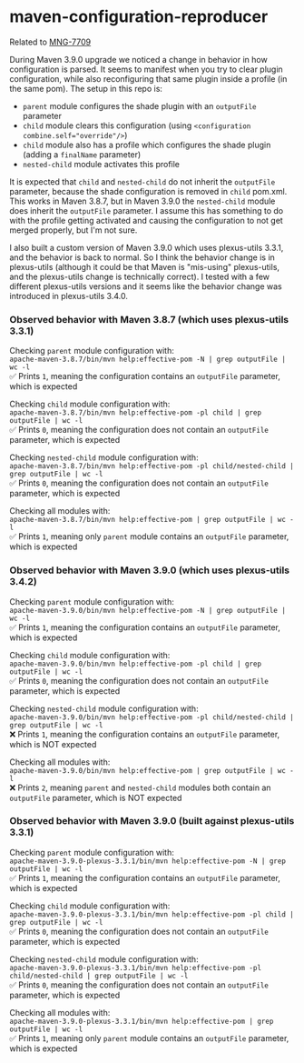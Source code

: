 # maven-configuration-reproducer

Related to [MNG-7709](https://issues.apache.org/jira/browse/MNG-7709)

During Maven 3.9.0 upgrade we noticed a change in behavior in how configuration is parsed. It seems to manifest when you try to clear plugin configuration,  while also reconfiguring that same plugin inside a profile (in the same pom). The setup in this repo is:
- `parent` module configures the shade plugin with an `outputFile` parameter
- `child` module clears this configuration (using `<configuration combine.self="override"/>`)
- `child` module also has a profile which configures the shade plugin (adding a `finalName` parameter)
- `nested-child` module activates this profile

It is expected that `child` and `nested-child` do not inherit the `outputFile` parameter, because the shade configuration is removed in `child` pom.xml. This works in Maven 3.8.7, but in Maven 3.9.0 the `nested-child` module does inherit the `outputFile` parameter. I assume this has something to do with the profile getting activated and causing the configuration to not get merged properly, but I'm not sure. 

I also built a custom version of Maven 3.9.0 which uses plexus-utils 3.3.1, and the behavior is back to normal. So I think the behavior change is in plexus-utils (although it could be that Maven is "mis-using" plexus-utils, and the plexus-utils change is technically correct). I tested with a few different plexus-utils versions and it seems like the behavior change was introduced in plexus-utils 3.4.0. 

### Observed behavior with Maven 3.8.7 (which uses plexus-utils 3.3.1)

Checking `parent` module configuration with:  
`apache-maven-3.8.7/bin/mvn help:effective-pom -N | grep outputFile | wc -l`  
✅ Prints `1`, meaning the configuration contains an `outputFile` parameter, which is expected  

Checking `child` module configuration with:  
`apache-maven-3.8.7/bin/mvn help:effective-pom -pl child | grep outputFile | wc -l`  
✅ Prints `0`, meaning the configuration does not contain an `outputFile` parameter, which is expected  

Checking `nested-child` module configuration with:  
`apache-maven-3.8.7/bin/mvn help:effective-pom -pl child/nested-child | grep outputFile | wc -l`  
✅ Prints `0`, meaning the configuration does not contain an `outputFile` parameter, which is expected  

Checking all modules with:  
`apache-maven-3.8.7/bin/mvn help:effective-pom | grep outputFile | wc -l`  
✅ Prints `1`, meaning only `parent` module contains an `outputFile` parameter, which is expected  

### Observed behavior with Maven 3.9.0 (which uses plexus-utils 3.4.2)

Checking `parent` module configuration with:  
`apache-maven-3.9.0/bin/mvn help:effective-pom -N | grep outputFile | wc -l`  
✅ Prints `1`, meaning the configuration contains an `outputFile` parameter, which is expected  

Checking `child` module configuration with:  
`apache-maven-3.9.0/bin/mvn help:effective-pom -pl child | grep outputFile | wc -l`  
✅ Prints `0`, meaning the configuration does not contain an `outputFile` parameter, which is expected  

Checking `nested-child` module configuration with:  
`apache-maven-3.9.0/bin/mvn help:effective-pom -pl child/nested-child | grep outputFile | wc -l`  
❌ Prints `1`, meaning the configuration contains an `outputFile` parameter, which is NOT expected  

Checking all modules with:  
`apache-maven-3.9.0/bin/mvn help:effective-pom | grep outputFile | wc -l`  
❌ Prints `2`, meaning `parent` and `nested-child` modules both contain an `outputFile` parameter, which is NOT expected 

### Observed behavior with Maven 3.9.0 (built against plexus-utils 3.3.1)

Checking `parent` module configuration with:  
`apache-maven-3.9.0-plexus-3.3.1/bin/mvn help:effective-pom -N | grep outputFile | wc -l`  
✅ Prints `1`, meaning the configuration contains an `outputFile` parameter, which is expected  

Checking `child` module configuration with:  
`apache-maven-3.9.0-plexus-3.3.1/bin/mvn help:effective-pom -pl child | grep outputFile | wc -l`  
✅ Prints `0`, meaning the configuration does not contain an `outputFile` parameter, which is expected  

Checking `nested-child` module configuration with:  
`apache-maven-3.9.0-plexus-3.3.1/bin/mvn help:effective-pom -pl child/nested-child | grep outputFile | wc -l`  
✅ Prints `0`, meaning the configuration does not contain an `outputFile` parameter, which is expected  

Checking all modules with:  
`apache-maven-3.9.0-plexus-3.3.1/bin/mvn help:effective-pom | grep outputFile | wc -l`  
✅ Prints `1`, meaning only `parent` module contains an `outputFile` parameter, which is expected 
